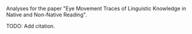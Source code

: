 Analyses for the paper "Eye Movement Traces of Linguistic Knowledge in Native and Non-Native Reading".

TODO: Add citation.
